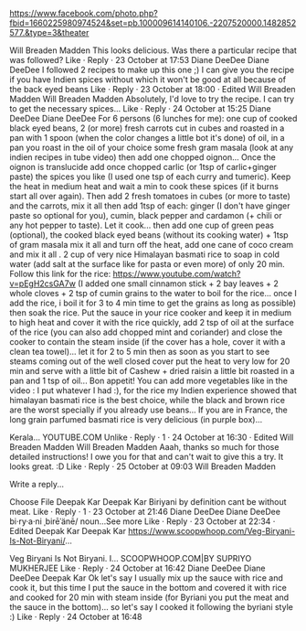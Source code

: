 https://www.facebook.com/photo.php?fbid=1660225980974524&set=pb.100009614140106.-2207520000.1482852577.&type=3&theater

Will Breaden Madden This looks delicious. Was there a particular recipe that was followed?
Like · Reply · 23 October at 17:53
Diane DeeDee
Diane DeeDee I followed 2 recipes to make up this one ;) I can give you the recipe if you have Indien spices without which it won't be good at all because of the back eyed beans
Like · Reply · 23 October at 18:00 · Edited
Will Breaden Madden
Will Breaden Madden Absolutely, I'd love to try the recipe. I can try to get the necessary spices...
Like · Reply · 24 October at 15:25
Diane DeeDee
Diane DeeDee For 6 persons (6 lunches for me): one cup of cooked black eyed beans, 2 (or more) fresh carrots cut in cubes and roasted in a pan with 1 spoon (when the color changes a little bot it's done) of oil, in a pan you roast in the oil of your choice some fresh gram masala (look at any indien recipes in tube video) then add one chopped oignon... Once the oignon is translucide add once chopped carlic (or 1tsp of carlic+ginger paste) the spices you like (I used one tsp of each curry and tumeric). Keep the heat in medium heat and wait a min to cook these spices (if it burns start all over again). Then add 2 fresh tomatoes in cubes (or more to taste) and the carrots, mix it all then add 1tsp of each: ginger (I don't have ginger paste so optional for you), cumin, black pepper and cardamon (+ chili or any hot pepper to taste). Let it cook... then add one cup of green peas (optional), the cooked black eyed beans (without its cooking water) + 1tsp of gram masala mix it all and turn off the heat, add one cane of coco cream and mix it all . 2 cup of very nice Himalayan basmati rice to soap in cold water (add salt at the surface like for pasta or even more) of only 20 min. Follow this link for the rice: https://www.youtube.com/watch?v=pEgH2csGA7w (I added one small cinnamon stick + 2 bay leaves + 2 whole cloves + 2 tsp of cumin grains to the water to boil for the rice... once I add the rice, i boil it for 3 to 4 min time to get the grains as long as possible) then soak the rice. Put the sauce in your rice cooker and keep it in medium to high heat and cover it with the rice quickly, add 2 tsp of oil at the surface of the rice (you can also add chopped mint and coriander) and close the cooker to contain the steam inside (if the cover has a hole, cover it with a clean tea towel)... let it for 2 to 5 min then as soon as you start to see steams coming out of the well closed cover put the heat to very low for 20 min and serve with a little bit of Cashew + dried raisin a little bit roasted in a pan and 1 tsp of oil... Bon appetit! You can add more vegetables like in the video : I put whatever I had :), for the rice my Indien experience showed that himalayan basmati rice is the best choice, while the black and brown rice are the worst specially if you already use beans... If you are in France, the long grain parfumed basmati rice is very delicious (in purple box)...

Kerala…
YOUTUBE.COM
Unlike · Reply · 1 · 24 October at 16:30 · Edited
Will Breaden Madden
Will Breaden Madden Aaah, thanks so much for those detailed instructions! I owe you for that and can't wait to give this a try. It looks great. :D
Like · Reply · 25 October at 09:03
Will Breaden Madden

Write a reply...

Choose File
Deepak Kar
Deepak Kar Biriyani by definition cant be without meat.
Like · Reply · 1 · 23 October at 21:46
Diane DeeDee
Diane DeeDee bi·ry·a·ni
ˌbirēˈänē/
noun...See more
Like · Reply · 23 October at 22:34 · Edited
Deepak Kar
Deepak Kar https://www.scoopwhoop.com/Veg-Biryani-Is-Not-Biryani/...

Veg Biryani Is Not Biryani. I…
SCOOPWHOOP.COM|BY SUPRIYO MUKHERJEE
Like · Reply · 24 October at 16:42
Diane DeeDee
Diane DeeDee Deepak Kar Ok let's say I usually mix up the sauce with rice and cook it, but this time I put the sauce in the bottom and covered it with rice and cooked for 20 min with steam inside (for Byriani you put the meat and the sauce in the bottom)... so let's say I cooked it following the byriani style :)
Like · Reply · 24 October at 16:48
